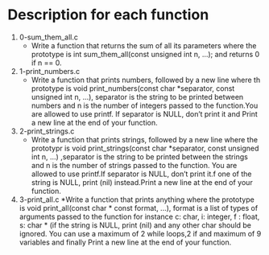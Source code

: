 # Description for each function

1. 0-sum_them_all.c
   * Write a function that returns the sum of all its parameters where the prototype is int sum_them_all(const unsigned int n, ...); and returns 0 if n == 0.
2. 1-print_numbers.c
   * Write a function that prints numbers, followed by a new line where th prototype is void print_numbers(const char *separator, const unsigned int n, ...), separator is the string to be printed between numbers and n is the number of integers passed to the function.You are allowed to use printf. If separator is NULL, don’t print it and Print a new line at the end of your function.
3. 2-print_strings.c
   * Write a function that prints strings, followed by a new line where the prototypr is void print_strings(const char *separator, const unsigned int n, ...) ,separator is the string to be printed between the strings and n is the number of strings passed to the function. You are allowed to use printf.If separator is NULL, don’t print it.f one of the string is NULL, print (nil) instead.Print a new line at the end of your function.
4. 3-print_all.c
   *Write a function that prints anything where the prototype is void print_all(const char * const format, ...), format is a list of types of arguments passed to the function for instance c: char, i: integer, f : float, s: char * (if the string is NULL, print (nil) and any other char should be ignored. You can use a maximum of 2 while loops,2 if and maximum of 9 variables and finally Print a new line at the end of your function.
